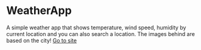 # WeatherApp
A simple weather app that shows temperature, wind speed, humidity by current location and you can also search a location. The images behind are based on the city!
[Go to site](https://spicyflame870.github.io/WeatherApp/)
